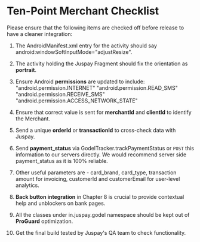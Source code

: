 # Ten-Point Merchant Checklist

Please ensure that the following items are checked off before release to have a cleaner integration:

1. The AndroidManifest.xml entry for the activity should say android:windowSoftInputMode="adjustResize".

2. The activity holding the Juspay Fragment should fix the orientation as **portrait**.

3. Ensure Android **permissions** are updated to include:
"android.permission.INTERNET"
"android.permission.READ_SMS"
"android.permission.RECEIVE_SMS"
"android.permission.ACCESS_NETWORK_STATE"

4. Ensure that correct value is sent for **merchantId** and **clientId** to identify the Merchant.

5. Send a unique **orderId** or **transactionId** to cross-check data with Juspay.

6. Send **payment_status** via GodelTracker.trackPaymentStatus or `POST` this information to our servers directly. We would recommend server side payment_status as it is 100% reliable.

7. Other useful parameters are - card_brand, card_type, transaction amount for invoicing, customerId and customerEmail for user-level analytics.

8. **Back button integration** in Chapter 8 is crucial to provide contextual help and unblockers on bank pages.

9. All the classes under in.juspay.godel namespace should be kept out of **ProGuard** optimization.

10. Get the final build tested by Juspay's QA team to check functionality.